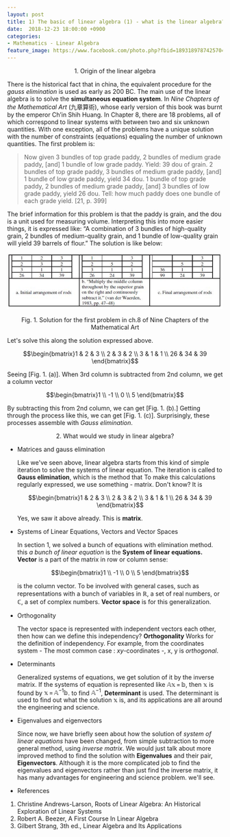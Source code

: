 ```yaml
---
layout: post
title: 1) The basic of linear algebra (1) - what is the linear algebra?
date:  2018-12-23 18:00:00 +0900
categories:
- Mathematics - Linear Algebra
feature_image: https://www.facebook.com/photo.php?fbid=1893189787425704&set=a.1893187554092594&type=3&theater
---
```


<center>1. Origin of the linear algebra</center>

There is the historical fact that in china, the equivalent procedure for the *gauss elimination* is used as early as 200 BC. The main use of the linear algebra is to solve the **simultaneous equation system**. In *Nine Chapters of the Mathematical Art* (九章算術), whose early version of this book was burnt by the emperor Ch’in Shih Huang. In Chapter 8, there are 18 problems, all of which correspond to linear systems with between two and six unknown quantities. With one exception, all of the problems have a unique solution with the number of constraints (equations) equaling the number of unknown quantities. The first problem is:

> Now given 3 bundles of top grade paddy, 2 bundles of medium grade paddy,
> [and] 1 bundle of low grade paddy. Yield: 39 dou of grain. 2 bundles of top grade
> paddy, 3 bundles of medium grade paddy, [and] 1 bundle of low grade paddy,
> yield 34 dou. 1 bundle of top grade paddy, 2 bundles of medium grade paddy,
> [and] 3 bundles of low grade paddy, yield 26 dou. Tell: how much paddy does
> one bundle of each grade yield. [21, p. 399]

The brief information for this problem is that the paddy is grain, and the dou is a unit used for measuring volume. Interpreting this into more easier things, it is expressed like: “A combination of 3 bundles of high-quality grain, 2 bundles of medium-quality grain, and 1 bundle of low-quality grain will yield 39 barrels of flour.” The solution is like below: 

![useful image](https://raw.githubusercontent.com/brandonkim12/brandonkim12.github.io/master/assets/mathematics/fig_1.JPG)

<center>Fig. 1. Solution for the first problem in ch.8 of Nine Chapters of the Mathematical Art</center>

Let's solve this along the solution expressed above. 

$$\begin{bmatrix}1 & 2 & 3 \\ 2 & 3 & 2 \\ 3 & 1 & 1 \\ 26 & 34 & 39 \end{bmatrix}$$

Seeing [Fig. 1. (a)]. When 3rd column is subtracted from 2nd column, we get a column vector 

$$\begin{bmatrix}1 \\ -1 \\ 0 \\ 5 \end{bmatrix}$$

By subtracting this from 2nd column, we can get [Fig. 1. (b).] Getting through the process like this, we can get [Fig. 1. (c)]. Surprisingly, these processes assemble with *Gauss elimination*.



<center>2. What would we study in linear algebra?</center>

* Matrices and gauss elimination

  Like we've seen above, linear algebra starts from this kind of simple iteration to solve the systems of linear equation. The iteration is called to **Gauss elimination**, which is the method that  To make this calculations regularly expressed, we use something - matrix. Don't know? It is 

  $$\begin{bmatrix}1 & 2 & 3 \\ 2 & 3 & 2 \\ 3 & 1 & 1 \\ 26 & 34 & 39 \end{bmatrix}$$ 

  Yes, we saw it above already. This is **matrix**.

* Systems of Linear Equations, Vectors and Vector Spaces

  In section 1, we solved a bunch of equations with elimination method. this *a bunch of linear equation* is the **System of linear equations.** **Vector** is a part of the matrix in row or column sense: 

  $$\begin{bmatrix}1 \\ -1 \\ 0 \\ 5 \end{bmatrix}$$

  is the column vector. To be involved with general cases, such as representations with a bunch of variables in $\mathbb{R}$, a set of real numbers, or $\mathbb{C}$, a set of complex numbers.  **Vector space** is for this generalization. 

* Orthogonality

  The vector space is represented with independent vectors each other, then how can we define this independency? **Orthogonality** Works for the definition of independency. For example, from the coordinates system - The most common case : $xy$-coordinates -, x, y is *orthogonal*. 

* Determinants

  Generalized systems of equations, we get solution of it by the inverse matrix. If the systems of equation is represented like $\mathbb{A} \mathbb{x}\,=\,\mathbb{b}$, then $\mathbb{x}$ is found by $\mathbb{x}\,=\,\mathbb{A}^{-1}\mathbb{b}$.  to find $\mathbb{A}^{-1}$, **Determinant** is used.  The determinant is used to find out what the solution $\mathbb{x}$ is, and its applications are all around the engineering and science.

* Eigenvalues and eigenvectors

  Since now, we have briefly seen about how the solution of *system of linear equations* have been changed, from simple subtraction to more general method, using *inverse matrix*. We would just talk about more improved method to find the solution with **Eigenvalues** and their pair, **Eigenvectors**. Although it is the more complicated job to find the eigenvalues and eigenvectors rather than just find the inverse matrix, it has many advantages for engineering and science problem. we'll see.





* References

1. Christine Andrews-Larson, Roots of Linear Algebra: An Historical Exploration of Linear Systems
2. Robert A. Beezer, A First Course In Linear Algebra
3. Gilbert Strang, 3th ed., Linear Algebra and Its Applications

